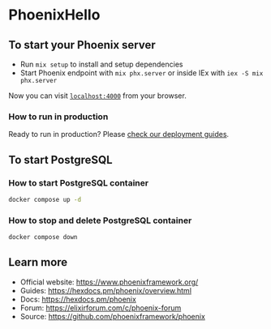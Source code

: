 # PhoenixHello

## To start your Phoenix server

  * Run `mix setup` to install and setup dependencies
  * Start Phoenix endpoint with `mix phx.server` or inside IEx with `iex -S mix phx.server`

Now you can visit [`localhost:4000`](http://localhost:4000) from your browser.

### How to run in production

Ready to run in production? Please [check our deployment guides](https://hexdocs.pm/phoenix/deployment.html).

## To start PostgreSQL

### How to start PostgreSQL container

```bash
docker compose up -d
```

### How to stop and delete PostgreSQL container

```bash
docker compose down
```

## Learn more

  * Official website: https://www.phoenixframework.org/
  * Guides: https://hexdocs.pm/phoenix/overview.html
  * Docs: https://hexdocs.pm/phoenix
  * Forum: https://elixirforum.com/c/phoenix-forum
  * Source: https://github.com/phoenixframework/phoenix

